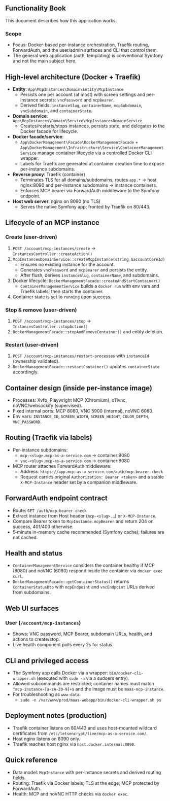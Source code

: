 ## Functionality Book

This document describes how this application works.

### Scope

- Focus: Docker-based per-instance orchestration, Traefik routing, ForwardAuth, and the user/admin surfaces and CLI that control them.
- The general web application (auth, templating) is conventional Symfony and not the main subject here.

## High-level architecture (Docker + Traefik)

- **Entity**: `App\McpInstances\Domain\Entity\McpInstance`
  - Persists one per account (at most) with screen settings and per-instance secrets: `vncPassword` and `mcpBearer`.
  - Derived fields: `instanceSlug`, `containerName`, `mcpSubdomain`, `vncSubdomain`, and `containerState`.
- **Domain service**: `App\McpInstances\Domain\Service\McpInstancesDomainService`
  - Creates/restarts/stops instances, persists state, and delegates to the Docker facade for lifecycle.
- **Docker facade/service**:
  - `App\DockerManagement\Facade\DockerManagementFacade` + `App\DockerManagement\Infrastructure\Service\ContainerManagementService` manage container lifecycle via a controlled Docker CLI wrapper.
  - Labels for Traefik are generated at container creation time to expose per-instance subdomains.
- **Reverse proxy**: Traefik (container)
  - Terminates TLS for all domains/subdomains, routes `app.*` → host nginx:8090 and per-instance subdomains → instance containers.
  - Enforces MCP bearer via ForwardAuth middleware to the Symfony endpoint.
- **Host web server**: nginx on 8090 (no TLS)
  - Serves the native Symfony app; fronted by Traefik on 80/443.

## Lifecycle of an MCP instance

### Create (user-driven)

1. `POST /account/mcp-instances/create` → `InstancesController::createAction()`
2. `McpInstancesDomainService::createMcpInstance(string $accountCoreId)`
   - Ensures no existing instance for the account.
   - Generates `vncPassword` and `mcpBearer` and persists the entity.
   - After flush, derives `instanceSlug`, `containerName`, and subdomains.
3. Docker lifecycle: `DockerManagementFacade::createAndStartContainer()`
   - `ContainerManagementService` builds a `docker run` with env vars and Traefik labels; then starts the container.
4. Container state is set to `running` upon success.

### Stop & remove (user-driven)

1. `POST /account/mcp-instances/stop` → `InstancesController::stopAction()`
2. `DockerManagementFacade::stopAndRemoveContainer()` and entity deletion.

### Restart (user-driven)

1. `POST /account/mcp-instances/restart-processes` with `instanceId` (ownership validated).
2. `DockerManagementFacade::restartContainer()` updates `containerState` accordingly.

## Container design (inside per-instance image)

- Processes: Xvfb, Playwright MCP (Chromium), x11vnc, noVNC/websockify (supervised).
- Fixed internal ports: MCP 8080, VNC 5900 (internal), noVNC 6080.
- Env vars: `INSTANCE_ID`, `SCREEN_WIDTH`, `SCREEN_HEIGHT`, `COLOR_DEPTH`, `VNC_PASSWORD`.

## Routing (Traefik via labels)

- Per-instance subdomains:
  - `mcp-<slug>.mcp-as-a-service.com` → container:8080
  - `vnc-<slug>.mcp-as-a-service.com` → container:6080
- MCP router attaches ForwardAuth middleware:
  - Address: `https://app.mcp-as-a-service.com/auth/mcp-bearer-check`
  - Request carries original `Authorization: Bearer <token>` and a stable `X-MCP-Instance` header set by a companion middleware.

## ForwardAuth endpoint contract

- Route: `GET /auth/mcp-bearer-check`
- Extract instance from Host header (`mcp-<slug>.…`) or `X-MCP-Instance`.
- Compare Bearer token to `McpInstance.mcpBearer` and return 204 on success, 401/403 otherwise.
- 5‑minute in-memory cache recommended (Symfony cache); failures are not cached.

## Health and status

- `ContainerManagementService` considers the container healthy if MCP (8080) and noVNC (6080) respond inside the container via `docker exec curl`.
- `DockerManagementFacade::getContainerStatus()` returns `ContainerStatusDto` with `mcpEndpoint` and `vncEndpoint` URLs derived from subdomains.

## Web UI surfaces

### User (`/account/mcp-instances`)

- Shows: VNC password, MCP Bearer, subdomain URLs, health, and actions to create/stop.
- Live health component polls every 2s for status.

## CLI and privileged access

- The Symfony app calls Docker via a wrapper: `bin/docker-cli-wrapper.sh` (executed with `sudo -n` via a sudoers entry).
- Allowed subcommands are restricted; container names must match `^mcp-instance-[a-zA-Z0-9]+$` and the image must be `maas-mcp-instance`.
- For troubleshooting as `www-data`:
  - `sudo -n /var/www/prod/maas-webapp/bin/docker-cli-wrapper.sh ps`

## Deployment notes (production)

- Traefik container listens on 80/443 and uses host-mounted wildcard certificates from `/etc/letsencrypt/live/mcp-as-a-service.com/`.
- Host nginx listens on 8090 only.
- Traefik reaches host nginx via `host.docker.internal:8090`.

## Quick reference

- Data model: `McpInstance` with per-instance secrets and derived routing fields.
- Routing: Traefik via Docker labels; TLS at the edge; MCP protected by ForwardAuth.
- Health: MCP and noVNC HTTP checks via `docker exec`.

